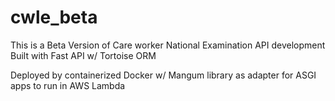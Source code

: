 # cwle_beta


 This is a Beta Version of Care worker National Examination API development 
 Built with Fast API w/ Tortoise ORM

 Deployed by containerized Docker w/ Mangum library as adapter for ASGI apps to run in AWS Lambda